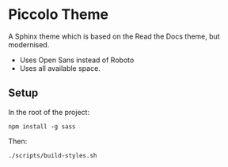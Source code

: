 # Piccolo Theme

A Sphinx theme which is based on the Read the Docs theme, but modernised.

- Uses Open Sans instead of Roboto
- Uses all available space.

## Setup

In the root of the project:

```
npm install -g sass
```

Then:

```
./scripts/build-styles.sh
```
